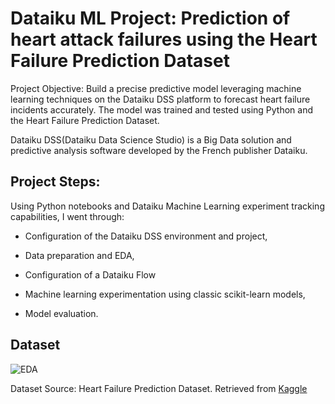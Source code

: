 <h1>Dataiku ML Project: Prediction of heart attack failures using the Heart Failure Prediction Dataset</h1>

Project Objective: Build a precise predictive model leveraging machine learning techniques on the Dataiku DSS platform to forecast heart failure incidents accurately.  The model was trained and tested using Python and the Heart Failure Prediction Dataset.

Dataiku DSS(Dataiku Data Science Studio) is a Big Data solution and predictive analysis software developed by the French publisher Dataiku.

<h2>Project Steps: </h2>
Using Python notebooks and Dataiku Machine Learning experiment tracking capabilities, I went through:

- Configuration of the Dataiku DSS environment and project,

- Data preparation and EDA,

- Configuration of a Dataiku Flow
  
- Machine learning experimentation using classic scikit-learn models,
  
- Model evaluation.

<h2>Dataset </h2>

![EDA](https://github.com/Pollybs/dataiku_ML_heart_attack_prediction/blob/main/EDA-Heart-Failure-Prediction-Dataset.png)

Dataset Source: Heart Failure Prediction Dataset. Retrieved from <a href="https://www.kaggle.com/datasets/fedesoriano/heart-failure-prediction"> Kaggle</a>
